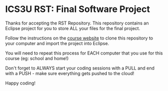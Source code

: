 # ICS3U RST: Final Software Project

Thanks for accepting the RST Repository. This repository contains an Eclipse project for you to store ALL your files for the final project.

Follow the instructions on the [course website](https://mrsspindler.github.io/ICS3UC_Notes/3U_HTML_Files/Unit%202/Activity%201%20Creating%20Java%20Programs%20using%20Eclipse.html#CloneImport) to clone this repository to your computer and import the project into Eclipse.

You will need to repeat this process for EACH computer that you use for this course (eg: school and home!)

Don't forget to ALWAYS start your coding sessions with a PULL and end with a PUSH - make sure everything gets pushed to the cloud!

Happy coding!
